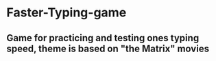 # Faster-Typing-game
## Game for practicing and testing ones typing speed, theme is based on "the Matrix" movies

